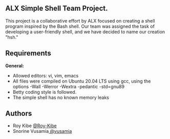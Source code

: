 ## ALX Simple Shell Team Project.

This project is a collaborative effort by ALX focused on creating a shell program inspired by the Bash shell. Our team was assigned the task of developing a user-friendly shell, and we have decided to name our creation "hsh."

## Requirements

**General:**
- Allowed editors: vi, vim, emacs
- All files were compiled on Ubuntu 20.04 LTS using gcc, using the options -Wall -Werror -Wextra -pedantic -std=gnu89
- Betty coding style is followed.
- The simple shell has no known memory leaks

## Authors

- Roy Kibe [@Roy-Kibe](https://github.com/Roy-Kibe)
- Snorine Vusamia[ @vusamia](https://github.com/vusamia)
